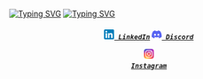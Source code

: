 [![Typing SVG](https://readme-typing-svg.herokuapp.com?font=Fira+Code&weight=500&size=30&pause=1000&center=true&vCenter=true&repeat=false&random=false&width=190&lines=Hello+I'm)](https://github.com/PLMohamed)
[![Typing SVG](https://readme-typing-svg.herokuapp.com?font=Fira+Code&weight=500&size=30&pause=1000&color=2C74B3&vCenter=true&repeat=true&random=false&width=430&lines=;Boumedine+Mohamed+Touati;Full+Stack+Developer;Gamer)](https://github.com/PLMohamed)
<h5 align="center">
  <code><a href="https://www.linkedin.com/in/mohamed-touati-boumedine-8763a12a2/" title="LinkedIn Profile"><img width="18" src="IMAGES/linkedin.svg"> LinkedIn</a></code>
    <code><a href="https://www.discord.com/users/plmohamed" title="Discord Profile"><img width="18" src="IMAGES/discord.svg"> Discord</a></code>

  <code><a href="https://www.instagram.com/mohamed_boumedine/" title="Instagram Profile"><img width="18" src="IMAGES/instagram.svg"> Instagram</a></code>
</h5>
